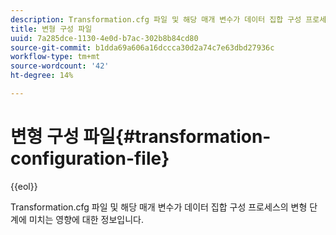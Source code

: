```yaml
---
description: Transformation.cfg 파일 및 해당 매개 변수가 데이터 집합 구성 프로세스의 변형 단계에 미치는 영향에 대한 정보입니다.
title: 변형 구성 파일
uuid: 7a285dce-1130-4e0d-b7ac-302b8b84cd80
source-git-commit: b1dda69a606a16dccca30d2a74c7e63dbd27936c
workflow-type: tm+mt
source-wordcount: '42'
ht-degree: 14%

---
```



# 변형 구성 파일{#transformation-configuration-file}

{{eol}}

Transformation.cfg 파일 및 해당 매개 변수가 데이터 집합 구성 프로세스의 변형 단계에 미치는 영향에 대한 정보입니다.

